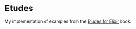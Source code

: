# Etudes

My implementation of examples from the [Études for Elixir](http://chimera.labs.oreilly.com/books/1234000001642/index.html) book.
